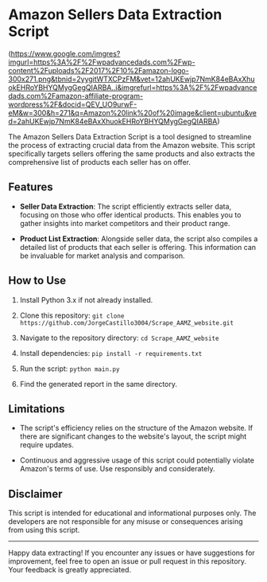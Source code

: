 # Amazon Sellers Data Extraction Script

(https://www.google.com/imgres?imgurl=https%3A%2F%2Fwpadvancedads.com%2Fwp-content%2Fuploads%2F2017%2F10%2Famazon-logo-300x271.png&tbnid=2yygitWTXCPzFM&vet=12ahUKEwjp7NmK84eBAxXhuokEHRoYBHYQMygGegQIARBA..i&imgrefurl=https%3A%2F%2Fwpadvancedads.com%2Famazon-affiliate-program-wordpress%2F&docid=QEV_UO9urwF-eM&w=300&h=271&q=Amazon%20link%20of%20image&client=ubuntu&ved=2ahUKEwjp7NmK84eBAxXhuokEHRoYBHYQMygGegQIARBA)

The Amazon Sellers Data Extraction Script is a tool designed to streamline the process of extracting crucial data from the Amazon website. This script specifically targets sellers offering the same products and also extracts the comprehensive list of products each seller has on offer. 

## Features

- **Seller Data Extraction**: The script efficiently extracts seller data, focusing on those who offer identical products. This enables you to gather insights into market competitors and their product range.

- **Product List Extraction**: Alongside seller data, the script also compiles a detailed list of products that each seller is offering. This information can be invaluable for market analysis and comparison.

## How to Use

1. Install Python 3.x if not already installed.

2. Clone this repository: `git clone https://github.com/JorgeCastillo3004/Scrape_AAMZ_website.git`

3. Navigate to the repository directory: `cd Scrape_AAMZ_website`

4. Install dependencies: `pip install -r requirements.txt`

5. Run the script: `python main.py`

6. Find the generated report in the same directory.

## Limitations

- The script's efficiency relies on the structure of the Amazon website. If there are significant changes to the website's layout, the script might require updates.

- Continuous and aggressive usage of this script could potentially violate Amazon's terms of use. Use responsibly and considerately.

## Disclaimer

This script is intended for educational and informational purposes only. The developers are not responsible for any misuse or consequences arising from using this script.

---

Happy data extracting! If you encounter any issues or have suggestions for improvement, feel free to open an issue or pull request in this repository. Your feedback is greatly appreciated.
